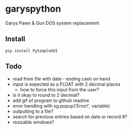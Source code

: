 # garyspython
Garys Pawn &amp; Gun DOS system replacement

## Install
```
pip install PySimpleGUI
```

## Todo
- read from file with date - ending cash on hand
- input is expected as a FLOAT with 2 decimal places
  - how to force this input from the user?
- is it okay to round to 2 decimal?
- add gif of program to github readme
- error handling with sg.popup('Error!', variable)
- outputting to a file?
- search for previous entries based on date or record #?
- resizable windows?

